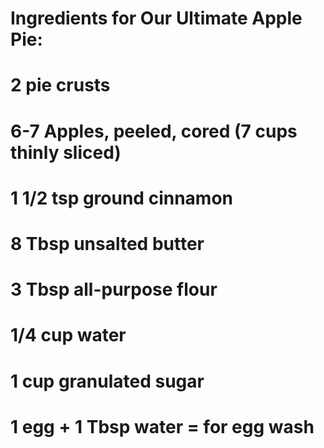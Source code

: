 # Ingredients for Our Ultimate Apple Pie:
# 2 pie crusts
# 6-7 Apples, peeled, cored  (7 cups thinly sliced)
# 1 1/2 tsp ground cinnamon
# 8 Tbsp unsalted butter
# 3 Tbsp all-purpose flour
# 1/4 cup water
# 1 cup granulated sugar
# 1 egg + 1 Tbsp water = for egg wash
